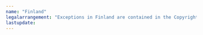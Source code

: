 ```yaml
---
name: "Finland" 
legalarrangement: "Exceptions in Finland are contained in the Copyright Act."
lastupdate:
---
```

